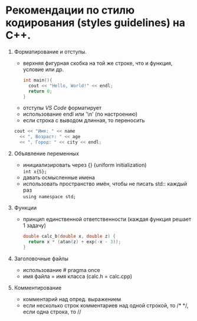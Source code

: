  # Pекомендации по стилю кодирования (styles guidelines) на C++.

 1. Форматирование и отступы.
    - верхняя фигурная скобка на той же строке, что и функция, условие или др.
      ```C++
      int main(){
        cout << "Hello, World!" << endl;
        return 0;
      }
      ```
    - отступы _VS Code_ форматирует
    - использование endl или '\n' (по настроению)
    - если строка с выводом длинная, то переносить
    ```C++
    cout << "Имя: " << name 
      << ", Возраст: " << age 
      << ", Город: " << city << endl;
    ```
   
 2. Объявление переменных
    - инициализировать через {} (uniform initialization)  
     `int x{5};`
    - давать осмысленные имена
    - использовать пространство имён, чтобы не писать std:: каждый раз  
     `using namespace std;`

 3. Функции
    - принцип единственной ответственности (каждая функция решает 1 задачу)
      ```C++
      double calc_b(double x, double z) {
        return x * (atan(z) + exp(-x - 3));
      }
      ```
   
 4. Заголовочные файлы
    - использование \# pragma once
    - имя файла = имя класса (calc.h = calc.cpp)
   
 5. Комментирование
    - комментарий над опред. выражением
    - если несколько строк комментариев над одной строкой, то \/\* \*\/, если одна строка, то //  
<!-- отвечать на вопрос: почему именно это, а не то? -->      
      
